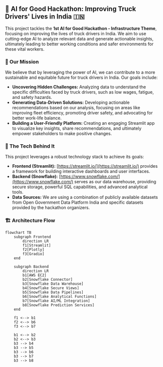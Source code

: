 ## 🚚 AI for Good Hackathon: Improving Truck Drivers' Lives in India 🇮🇳

This project tackles the **1st AI for Good Hackathon - Infrastructure Theme**, focusing on improving the lives of truck drivers in India. We aim to use cutting-edge AI to analyze relevant data and generate actionable insights, ultimately leading to better working conditions and safer environments for these vital workers. 

### 💪 Our Mission

We believe that by leveraging the power of AI, we can contribute to a more sustainable and equitable future for truck drivers in India.  Our goals include:

* **Uncovering Hidden Challenges:**  Analyzing data to understand the specific difficulties faced by truck drivers, such as low wages, fatigue, and safety hazards.
* **Generating Data-Driven Solutions:**  Developing actionable recommendations based on our analysis, focusing on areas like improving fleet efficiency, promoting driver safety, and advocating for better work-life balance. 
* **Building a User-Friendly Platform:**  Creating an engaging Streamlit app to visualize key insights, share recommendations, and ultimately empower stakeholders to make positive changes.

### 🚀 The Tech Behind It

This project leverages a robust technology stack to achieve its goals:

* **Frontend (Streamlit):**  [https://streamlit.io/](https://streamlit.io/) provides a framework for building interactive dashboards and user interfaces.
* **Backend (Snowflake):**  [https://www.snowflake.com/](https://www.snowflake.com/)  serves as our data warehouse, providing secure storage, powerful SQL capabilities, and advanced analytical tools.
* **Data Sources:** We are using a combination of publicly available datasets from Open Government Data Platform India and specific datasets provided by the hackathon organizers. 

### 🏗️ Architecture Flow

```mermaid
flowchart TB
    subgraph Frontend
        direction LR
        f1[Streamlit]
        f2[Plotly]
        f3[Gradio]
    end

    subgraph Backend
        direction LR
        b1[AWS EC2]
        b2[Snowflake Connector]
        b3[Snowflake Data Warehouse]
        b4[Snowflake Secure Views]
        b5[Snowflake Data Pipelines]
        b6[Snowflake Analytical Functions]
        b7[Snowflake AI/ML Integration]
        b8[Snowflake Prediction Services]
    end

    f1 <--> b1
    f2 <--> b6
    f3 <--> b7

    b1 <--> b2
    b2 <--> b3
    b3 --> b4
    b3 --> b5
    b3 --> b6
    b3 --> b7
    b3 --> b8
